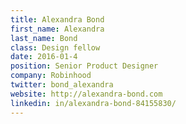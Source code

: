 ```yaml
---
title: Alexandra Bond
first_name: Alexandra
last_name: Bond
class: Design fellow
date: 2016-01-4
position: Senior Product Designer
company: Robinhood
twitter: bond_alexandra
website: http://alexandra-bond.com
linkedin: in/alexandra-bond-84155830/
---
```

